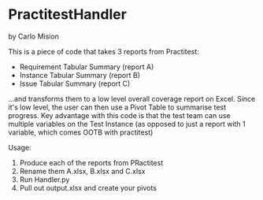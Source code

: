 # PractitestHandler
by Carlo Mision

This is a piece of code that takes 3 reports from Practitest:
 - Requirement Tabular Summary (report A)
 - Instance Tabular Summary (report B)
 - Issue Tabular Summary (report C)

...and transforms them to a low level overall coverage report on Excel.  Since it's low level, the user can then use a Pivot Table to summarise test progress.
Key advantage with this code is that the test team can use multiple variables on the Test Instance (as opposed to just a report with 1 variable, which comes OOTB with practitest)

Usage:
1.  Produce each of the reports from PRactitest
2.  Rename them A.xlsx, B.xlsx and C.xlsx
3.  Run Handler.py
4.  Pull out output.xlsx and create your pivots
